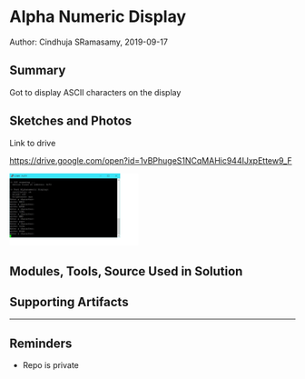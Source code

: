 #  Alpha Numeric Display

Author: Cindhuja SRamasamy, 2019-09-17

## Summary
Got to display ASCII characters on the display

## Sketches and Photos
Link to drive

https://drive.google.com/open?id=1vBPhugeS1NCqMAHic944IJxpEttew9_F

<img src="./images/alphadisp.jpg" width="45%" />


## Modules, Tools, Source Used in Solution


## Supporting Artifacts


-----

## Reminders
- Repo is private
